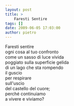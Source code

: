 ```yaml
---
layout: post
title: >
    Faresti Sentire
tags: []
date: 2009-06-05 17:03:00
author: pietro
---
```

Faresti sentire<br/>ogni cosa al tuo confronto<br/>come un sasso di luce vivida<br/>poggiato sulla superficie gelida<br/>di un lago che sta rompendo<br/>il guscio<br/>per respirare<br/>sull'uscio<br/>del castello del cuore;<br/>perché continuiamo<br/>a vivere e viviamo?
